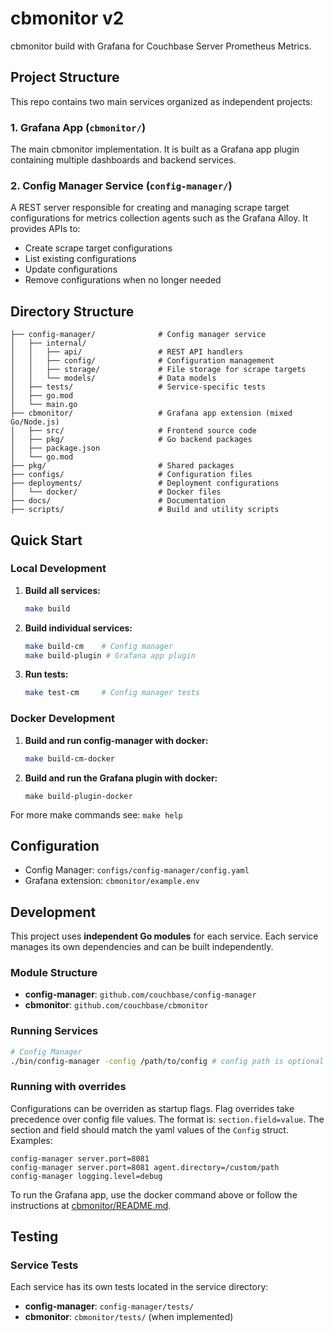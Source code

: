 # cbmonitor v2
cbmonitor build with Grafana for Couchbase Server Prometheus Metrics.

## Project Structure

This repo contains two main services organized as independent projects:

### 1. Grafana App (`cbmonitor/`)
The main cbmonitor implementation. It is built as a Grafana app plugin containing multiple dashboards and backend services.

### 2. Config Manager Service (`config-manager/`)
A REST server responsible for creating and managing scrape target configurations for metrics collection agents such as the Grafana Alloy. It provides APIs to:
- Create scrape target configurations
- List existing configurations
- Update configurations
- Remove configurations when no longer needed

## Directory Structure

```
├── config-manager/              # Config manager service
│   ├── internal/
│   │   ├── api/                 # REST API handlers
│   │   ├── config/              # Configuration management
│   │   ├── storage/             # File storage for scrape targets
│   │   └── models/              # Data models
│   ├── tests/                   # Service-specific tests
│   ├── go.mod
│   └── main.go
├── cbmonitor/                   # Grafana app extension (mixed Go/Node.js)
│   ├── src/                     # Frontend source code
│   ├── pkg/                     # Go backend packages
│   ├── package.json
│   └── go.mod
├── pkg/                         # Shared packages
├── configs/                     # Configuration files
├── deployments/                 # Deployment configurations
│   └── docker/                  # Docker files
├── docs/                        # Documentation
├── scripts/                     # Build and utility scripts
```

## Quick Start

### Local Development

1. **Build all services:**
   ```bash
   make build
   ```

2. **Build individual services:**
   ```bash
   make build-cm    # Config manager
   make build-plugin # Grafana app plugin
   ```

3. **Run tests:**
   ```bash
   make test-cm     # Config manager tests
   ```

### Docker Development

1. **Build and run config-manager with docker:**
   ```bash
   make build-cm-docker
   ```
2. **Build and run the Grafana plugin with docker:**
   ```
   make build-plugin-docker
   ```


For more make commands see: `make help`

## Configuration

- Config Manager: `configs/config-manager/config.yaml`
- Grafana extension: `cbmonitor/example.env`

## Development

This project uses **independent Go modules** for each service. Each service manages its own dependencies and can be built independently.

### Module Structure

- **config-manager**: `github.com/couchbase/config-manager`
- **cbmonitor**: `github.com/couchbase/cbmonitor`

### Running Services

```bash
# Config Manager
./bin/config-manager -config /path/to/config # config path is optional
```

### Running with overrides
Configurations can be overriden as startup flags. Flag overrides take precedence over config file values. The format is: `section.field=value`. The section and field should match the yaml values of the `Config` struct.
Examples:
```
config-manager server.port=8081
config-manager server.port=8081 agent.directory=/custom/path
config-manager logging.level=debug
```

To run the Grafana app, use the docker command above or follow the instructions at [cbmonitor/README.md](cbmonitor/README.md).

## Testing

### Service Tests
Each service has its own tests located in the service directory:
- **config-manager**: `config-manager/tests/`
- **cbmonitor**: `cbmonitor/tests/` (when implemented)
